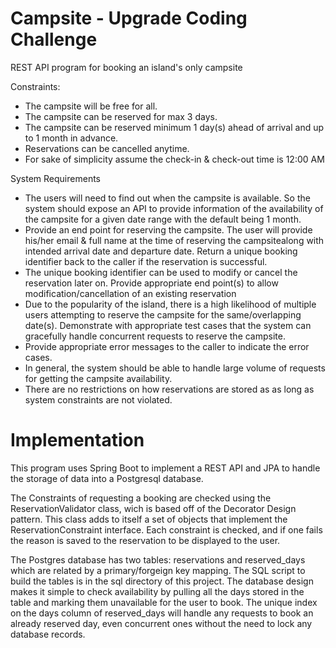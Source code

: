 # Campsite - Upgrade Coding Challenge

REST API program for booking an island's only campsite

Constraints:

* The campsite will be free for all.
* The campsite can be reserved for max 3 days.
* The campsite can be reserved minimum 1 day(s) ahead of arrival and up to 1 month in advance.
* Reservations can be cancelled anytime.
* For sake of simplicity assume the check-in & check-out time is 12:00 AM

System Requirements
* The users will need to find out when the campsite is available. So the system should expose an API to provide information of the availability of the campsite for a given date range with the default being 1 month.
* Provide an end point for reserving the campsite. The user will provide his/her email & full name at the time of reserving the campsitealong with intended arrival date and departure date. Return a unique booking identifier back to the caller if the reservation is successful.
* The unique booking identifier can be used to modify or cancel the reservation later on. Provide appropriate end point(s) to allow modification/cancellation of an existing reservation
* Due to the popularity of the island, there is a high likelihood of multiple users attempting to reserve the campsite for the same/overlapping date(s). Demonstrate with appropriate test cases that the system can gracefully handle concurrent requests to reserve the campsite.
* Provide appropriate error messages to the caller to indicate the error cases.
* In general, the system should be able to handle large volume of requests for getting the campsite availability.
* There are no restrictions on how reservations are stored as as long as system constraints are not violated.


# Implementation
This program uses Spring Boot to implement a REST API and JPA to handle the storage of data into a Postgresql database. 

The Constraints of requesting a booking are checked using the ReservationValidator class, wich is based off of the Decorator Design pattern. This class adds to itself a set of objects that implement the ReservationConstraint interface. Each constraint is checked, and if one fails the reason is saved to the reservation to be displayed to the user. 

The Postgres database has two tables: reservations and reserved_days which are related by a primary/forgeign key mapping. The SQL script to build the tables is in the sql directory of this project. The database design makes it simple to check availability by pulling all the days stored in the table and marking them unavailable for the user to book. The unique index on the days column of reserved_days will handle any requests to book an already reserved day, even concurrent ones without the need to lock any database records. 
